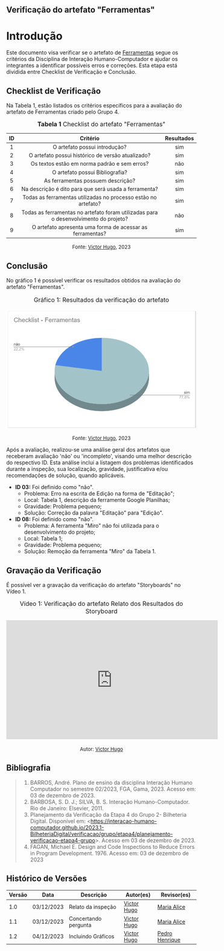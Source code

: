 ## Verificação do artefato "Ferramentas"

# Introdução

Este documento visa verificar se o artefato de [Ferramentas](../../../planejamento/ferramentas.md) segue os critérios da Disciplina de Interação Humano-Computador e ajudar os integrantes a identificar possíveis erros e correções. Esta etapa está dividida entre Checklist de Verificação e Conclusão.


## Checklist de Verificação

Na Tabela 1, estão listados os critérios específicos para a avaliação do artefato de Ferramentas criado pelo Grupo 4.

<font size="3"><p style="text-align: center"><b>Tabela 1</b> Checklist do artefato "Ferramentas" </p></font>

|  ID   |                                       Critério                                       | Resultados |
| :---: | :----------------------------------------------------------------------------------: | :--------: |
|   1   |                            O artefato possui introdução?                             |    sim     |
|   2   |                  O artefato possui histórico de versão atualizado?                   |    sim     |
|   3   |                     Os textos estão em norma padrão e sem erros?                     |    não     |
|   4   |                           O artefato possui Bibliografia?                            |    sim     |
|   5   |                          As ferramentas possuem descrição?                           |    sim     |
|   6   |                Na descrição é dito para que será usada a ferramenta?                 |    sim     |
|   7   |            Todas as ferramentas utilizadas no processo estão no artefato?            |    sim     |
|   8   | Todas as ferramentas no artefato foram utilizadas para o desenvolvimento do projeto? |    não     |
|   9   |              O artefato apresenta uma forma de acessar as ferramentas?               |    sim     |

<font size="2"><p style="text-align: center">Fonte: [Victor Hugo](https://github.com/ViictorHugoo), 2023</p></font>

## Conclusão

No gráfico 1 é possível verificar os resultados obtidos na avaliação do artefato "Ferramentas".

<center>
<font size="3"><p style="text-align: center"> Gráfico 1: Resultados da verificação do artefato</p></font>

![Gráfico de Resultados](../../../assets/verificacao/checklist-ferramentas.png)

<font size="2"><p style="text-align: center">Fonte: [Victor Hugo](https://github.com/ViictorHugoo), 2023</p></font>
</center>

Após a avaliação, realizou-se uma análise geral dos artefatos que receberam avaliação 'não' ou 'incompleto', visando uma melhor descrição do respectivo ID. Esta análise inclui a listagem dos problemas identificados durante a inspeção, sua localização, gravidade, justificativa e/ou recomendações de solução, quando aplicáveis.

- **ID 03:** Foi definido como "não".
    - Problema: Erro na escrita de Edição na forma de "Editação";
    - Local: Tabela 1, descrição da ferramente Google Planilhas;
    - Gravidade: Problema pequeno;
    - Solução: Correção da palavra "Editação" para "Edição".
- **ID 08:** Foi definido como "não".
    - Problema: A ferramenta "Miro" não foi utilizada para o desenvolvimento do projeto;
    - Local: Tabela 1;
    - Gravidade: Problema pequeno;
    - Solução: Remoção da ferramenta "Miro" da Tabela 1.


## Gravação da Verificação

É possível ver a gravação da verificação do artefato "Storyboards" no Vídeo 1.

<center>

<font size="3"><p style="text-align: center">Vídeo 1: Verificação do artefato Relato dos Resultados do Storyboard </p></font>

<iframe width="560" height="315" src="https://www.youtube.com/embed/A2rCbeZWYSA?si=HqH2fFsaxmBkQezq" title="YouTube video player" frameborder="0" allow="accelerometer; autoplay; clipboard-write; encrypted-media; gyroscope; picture-in-picture; web-share" allowfullscreen></iframe>

<font size="2"><p style="text-align: center">Autor: [Victor Hugo](https://github.com/ViictorHugoo)</p></font>

</center>


## Bibliografia 

> 1. BARROS, André. Plano de ensino da disciplina Interação Humano Computador no semestre 02/2023, FGA, Gama, 2023. Acesso em: 03 de dezembro de 2023.
> 2. BARBOSA, S. D. J.; SILVA, B. S. Interação Humano-Computador. Rio de Janeiro: Elsevier, 2011.
> 3. Planejamento da Verificação da Etapa 4 do Grupo 2- Bilheteria Digital. Disponível em: <<https://interacao-humano-computador.github.io/2023.1-BilheteriaDigital/verificacao/grupo/etapa4/planejamento-verificacao-etapa4-grupo>>. Acesso em 03 de dezembro de 2023.
> 4. FAGAN, Michael E. Design and Code Inspections to Reduce Errors in Program Development. 1976. Acesso em: 03 de dezembro de 2023


## Histórico de Versões

| Versão | Data       | Descrição            | Autor(es)                                      | Revisor(es)                                    |
| ------ | ---------- | -------------------- | ---------------------------------------------- | ---------------------------------------------- |
| 1.0    | 03/12/2023 | Relato da inspeção   | [Victor Hugo](https://github.com/ViictorHugoo) | [Maria Alice](https://github.com/Maliz30)      |
| 1.1    | 03/12/2023 | Concertando pergunta | [Victor Hugo](https://github.com/ViictorHugoo) | [Maria Alice](https://github.com/Maliz30)      |
| 1.2    | 04/12/2023 | Incluindo Gráficos   | [Victor Hugo](https://github.com/ViictorHugoo) | [Pedro Henrique](https://github.com/pedro-hsf) |

